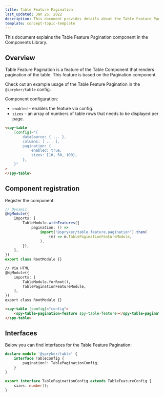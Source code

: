 ```yaml
---
title: Table Feature Pagination
last_updated: Jan 26, 2022
description: This document provides details about the Table Feature Pagination component in the Components Library.
template: concept-topic-template
---
```


This document explains the Table Feature Pagination component in the Components Library.

## Overview

Table Feature Pagination is a feature of the Table Component that renders pagination of the table.
This feature is based on the Pagination component.

Check out an example usage of the Table Feature Pagination in the `@spryker/table` config.

Component configuration:

- `enabled` - enables the feature via config.  
- `sizes` - an array of numbers of table rows that needs to be displayed per page.  

```html
<spy-table 
    [config]="{
        dataSource: { ... },
        columns: [ ... ],
        pagination: {
            enabled: true,
            sizes: [10, 50, 100],
        },                                                                                           
    }"
>
</spy-table>
```

## Component registration

Register the component:
   
```ts
// Dynamic
@NgModule({
    imports: [
        TableModule.withFeatures({
            pagination: () =>
                import('@spryker/table.feature.pagination').then(
                    (m) => m.TablePaginationFeatureModule,
                ),
        }),
    ],
})
export class RootModule {}
```

```html
// Via HTML
@NgModule({
    imports: [
        TableModule.forRoot(),
        TablePaginationFeatureModule,
    ],
})
export class RootModule {}

<spy-table [config]="config">
    <spy-table-pagination-feature spy-table-feature></spy-table-pagination-feature>
</spy-table>
```

## Interfaces

Below you can find interfaces for the Table Feature Pagination:

```ts
declare module '@spryker/table' {
    interface TableConfig {
        pagination?: TablePaginationConfig;
    }
}

export interface TablePaginationConfig extends TableFeatureConfig {
    sizes: number[];
}
```
